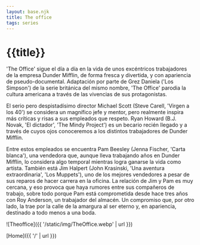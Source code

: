 ```yaml
---
layout: base.njk
title: The office
tags: series
---
```


# {{title}}

'The Office' sigue el día a día en la vida de unos excéntricos trabajadores de la empresa Dunder Mifflin, de forma fresca y divertida, y con apariencia de pseudo-documental. Adaptación por parte de Grez Daniela ('Los Simpson') de la serie británica del mismo nombre, 'The Office' parodia la cultura americana a través de las vivencias de sus protagonistas.

El serio pero despistadísimo director Michael Scott (Steve Carell, 'Virgen a los 40') se considera un magnífico jefe y mentor, pero realmente inspira más críticas y risas a sus empleados que respeto. Ryan Howard (B.J. Novak, 'El dictador', 'The Mindy Project') es un becario recién llegado y a través de cuyos ojos conoceremos a los distintos trabajadores de Dunder Mifflin.

Entre estos empleados se encuentra Pam Beesley (Jenna Fischer, 'Carta blanca'), una vendedora que, aunque lleva trabajando años en Dunder Mifflin, lo considera algo temporal mientras logra ganarse la vida como artista. También está Jim Halpert (John Krasinski, 'Una aventura extraordinaria', 'Los Muppets'), uno de los mejores vendedores a pesar de sus reparos de hacer carrera en la oficina. La relación de Jim y Pam es muy cercana, y eso provoca que haya rumores entre sus compañeros de trabajo, sobre todo porque Pam está comprometida desde hace tres años con Roy Anderson, un trabajador del almacén. Un compromiso que, por otro lado, la trae por la calle de la amargura al ser eterno y, en apariencia, destinado a todo menos a una boda.

![Theoffice]({{ '/static/img/TheOffice.webp' | url }})

[Home]({{ '/' | url }})
